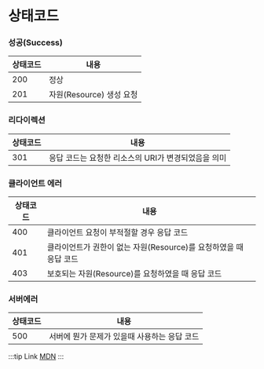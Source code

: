 # 상태코드


### 성공(Success)

| 상태코드 | 내용 | 
|---|---|
| 200 | 정상 |
| 201 | 자원(Resource) 생성 요청 |

### 리다이렉션

| 상태코드 | 내용 | 
|---|---|
| 301 | 응답 코드는 요청한 리소스의 URI가 변경되었음을 의미 |

### 클라이언트 에러

| 상태코드 | 내용 | 
|---|---|
| 400 | 클라이언트 요청이 부적절할 경우 응답 코드 |
| 401 | 클라이언트가 권한이 없는 자원(Resource)를 요청하였을 때 응답 코드 |
| 403 | 보호되는 자원(Resource)를 요청하였을 때 응답 코드 |

### 서버에러 

| 상태코드 | 내용 | 
|---|---|
| 500 | 서버에 뭔가 문제가 있을때 사용하는 응답 코드 |

:::tip Link
[MDN](https://developer.mozilla.org/ko/docs/Web/HTTP/Status)
:::